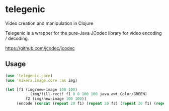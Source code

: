 # telegenic
Video creation and manipulation in Clojure

Telegenic is a wrapper for the pure-Java JCodec library for video encoding / decoding.

https://github.com/jcodec/jcodec

## Usage

```clojure
(use 'telegenic.core)
(use 'mikera.image.core :as img)

(let [f1 (img/new-image 100 100)
         _ (img/fill-rect! f1 0 0 100 100 java.awt.Color/GREEN)
         f2 (img/new-image 100 100)]
     (encode (concat (repeat 20 f1) (repeat 20 f2) (repeat 20 f1) (repeat 20 f2))) {:filename "out.mp4"})

```
